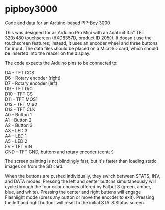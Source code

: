 # pipboy3000
Code and data for an Arduino-based PIP-Boy 3000.

This was designed for an Arduino Pro Mini with an Adafruit 3.5" TFT 320x480 touchscreen (HXD8357D, product ID 2050). It doesn't use the touchscreen features; instead, it uses an encoder wheel and three buttons for input. The data files should be placed on a MicroSD card, which should be inserted into the reader on the display.

The code expects the Arduino pins to be connected to:

D4 - TFT CCS  
D6 - Rotary encoder (right)  
D7 - Rotary encoder (left)  
D9 - TFT D/C  
D10 - TFT CS  
D11 - TFT MOS1  
D12 - TFT MIS0  
D13 - TFT CLK  
A0 - Button 1  
A1 - Button 2  
A2 - Button 3  
A3 - LED 3  
A4 - LED 1  
A5 - LED 2  
5V - TFT VIN  
GND - TFT GND, buttons and rotary encoder (center)  

The screen painting is not blindingly fast, but it's faster than loading static images on from the SD card.

When the buttons are pushed individually, they switch between STATS, INV, and DATA modes. Pressing the left and center buttons simultaneously will cycle through the four color choices offered by Fallout 3 (green, amber, blue, and white). Pressing the center and right buttons will engage Flashlight mode (press any button or move the encoder to exit). Pressing the left and right buttons will reset to the initial STATS:Status screen.
